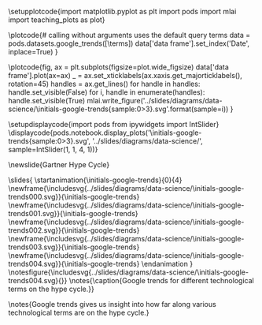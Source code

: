 \setupplotcode{import matplotlib.pyplot as plt
import pods
import mlai
import teaching_plots as plot}

\plotcode{# calling without arguments uses the default query terms
data = pods.datasets.google_trends([\terms]) 
data['data frame'].set_index('Date', inplace=True)
}


\plotcode{fig, ax = plt.subplots(figsize=plot.wide_figsize)
data['data frame'].plot(ax=ax)
_ = ax.set_xticklabels(ax.xaxis.get_majorticklabels(), rotation=45)
handles = ax.get_lines()
for handle in handles:
    handle.set_visible(False)
for i, handle in enumerate(handles):
    handle.set_visible(True)
    mlai.write_figure('../slides/diagrams/data-science/\initials-google-trends{sample:0>3}.svg'.format(sample=i))
}

\setupdisplaycode{import pods
from ipywidgets import IntSlider}
\displaycode{pods.notebook.display_plots('\initials-google-trends{sample:0>3}.svg', 
                            '../slides/diagrams/data-science/', sample=IntSlider(1, 1, 4, 1))}

\newslide{Gartner Hype Cycle}

\slides{
\startanimation{\initials-google-trends}{0}{4}
\newframe{\includesvg{../slides/diagrams/data-science/\initials-google-trends000.svg}}{\initials-google-trends}
\newframe{\includesvg{../slides/diagrams/data-science/\initials-google-trends001.svg}}{\initials-google-trends}
\newframe{\includesvg{../slides/diagrams/data-science/\initials-google-trends002.svg}}{\initials-google-trends}
\newframe{\includesvg{../slides/diagrams/data-science/\initials-google-trends003.svg}}{\initials-google-trends}
\newframe{\includesvg{../slides/diagrams/data-science/\initials-google-trends004.svg}}{\initials-google-trends}
\endanimation
}
\notesfigure{\includesvg{../slides/diagrams/data-science/\initials-google-trends004.svg}{}}
\notes{\caption{Google trends for different technological terms on the hype cycle.}}

\notes{Google trends gives us insight into how far along various technological terms are on the hype cycle.}
